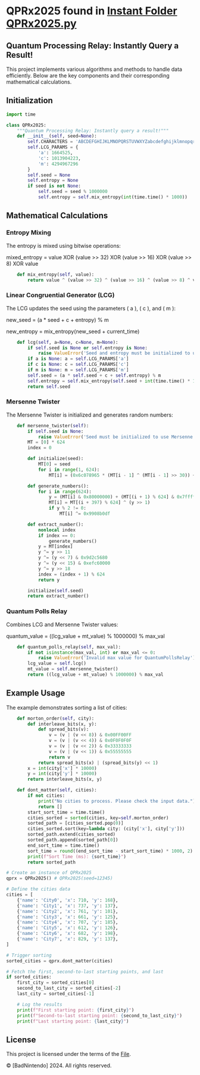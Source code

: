 # QPRx2025 found in [Instant Folder](./instant/) [QPRx2025.py](./instant/QPRx2025.py)

## Quantum Processing Relay: Instantly Query a Result!

This project implements various algorithms and methods to handle data efficiently. Below are the key components and their corresponding mathematical calculations.

## Initialization

```python
import time

class QPRx2025:
    """Quantum Processing Relay: Instantly query a result!"""
    def __init__(self, seed=None):
        self.CHARACTERS = 'ABCDEFGHIJKLMNOPQRSTUVWXYZabcdefghijklmnopqrstuvwxyz0123456789'
        self.LCG_PARAMS = {
            'a': 1664525,
            'c': 1013904223,
            'm': 4294967296
        }
        self.seed = None
        self.entropy = None
        if seed is not None:
            self.seed = seed % 1000000
            self.entropy = self.mix_entropy(int(time.time() * 1000))
```

## Mathematical Calculations

### Entropy Mixing

The entropy is mixed using bitwise operations:

mixed_entropy = value XOR (value >> 32) XOR (value >> 16) XOR (value >> 8) XOR value

```python
    def mix_entropy(self, value):
        return value ^ (value >> 32) ^ (value >> 16) ^ (value >> 8) ^ value
```

### Linear Congruential Generator (LCG)

The LCG updates the seed using the parameters \( a \), \( c \), and \( m \):

new_seed = (a * seed + c + entropy) % m

new_entropy = mix_entropy(new_seed + current_time)

```python
    def lcg(self, a=None, c=None, m=None):
        if self.seed is None or self.entropy is None:
            raise ValueError('Seed and entropy must be initialized to use LCG')
        if a is None: a = self.LCG_PARAMS['a']
        if c is None: c = self.LCG_PARAMS['c']
        if m is None: m = self.LCG_PARAMS['m']
        self.seed = (a * self.seed + c + self.entropy) % m
        self.entropy = self.mix_entropy(self.seed + int(time.time() * 1000))
        return self.seed
```

### Mersenne Twister

The Mersenne Twister is initialized and generates random numbers:

```python
    def mersenne_twister(self):
        if self.seed is None:
            raise ValueError('Seed must be initialized to use Mersenne Twister')
        MT = [0] * 624
        index = 0

        def initialize(seed):
            MT[0] = seed
            for i in range(1, 624):
                MT[i] = (0x6c078965 * (MT[i - 1] ^ (MT[i - 1] >> 30)) + i) & 0xffffffff

        def generate_numbers():
            for i in range(624):
                y = (MT[i] & 0x80000000) + (MT[(i + 1) % 624] & 0x7fffffff)
                MT[i] = MT[(i + 397) % 624] ^ (y >> 1)
                if y % 2 != 0:
                    MT[i] ^= 0x9908b0df

        def extract_number():
            nonlocal index
            if index == 0:
                generate_numbers()
            y = MT[index]
            y ^= y >> 11
            y ^= (y << 7) & 0x9d2c5680
            y ^= (y << 15) & 0xefc60000
            y ^= y >> 18
            index = (index + 1) % 624
            return y

        initialize(self.seed)
        return extract_number()
```

### Quantum Polls Relay

Combines LCG and Mersenne Twister values:

quantum_value = ((lcg_value + mt_value) % 1000000) % max_val

```python
    def quantum_polls_relay(self, max_val):
        if not isinstance(max_val, int) or max_val <= 0:
            raise ValueError('Invalid max value for QuantumPollsRelay')
        lcg_value = self.lcg()
        mt_value = self.mersenne_twister()
        return ((lcg_value + mt_value) % 1000000) % max_val
```

## Example Usage

The example demonstrates sorting a list of cities:

```python
    def morton_order(self, city):
        def interleave_bits(x, y):
            def spread_bits(v):
                v = (v | (v << 8)) & 0x00FF00FF
                v = (v | (v << 4)) & 0x0F0F0F0F
                v = (v | (v << 2)) & 0x33333333
                v = (v | (v << 1)) & 0x55555555
                return v
            return spread_bits(x) | (spread_bits(y) << 1)
        x = int(city['x'] * 10000)
        y = int(city['y'] * 10000)
        return interleave_bits(x, y)

    def dont_matter(self, cities):
        if not cities:
            print("No cities to process. Please check the input data.")
            return []
        start_sort_time = time.time()
        cities_sorted = sorted(cities, key=self.morton_order)
        sorted_path = [cities_sorted.pop(0)]
        cities_sorted.sort(key=lambda city: (city['x'], city['y']))
        sorted_path.extend(cities_sorted)
        sorted_path.append(sorted_path[0])
        end_sort_time = time.time()
        sort_time = round((end_sort_time - start_sort_time) * 1000, 2)
        print(f"Sort Time (ms): {sort_time}")
        return sorted_path

# Create an instance of QPRx2025
qprx = QPRx2025() # QPRx2025(seed=12345)

# Define the cities data
cities = [
    {'name': 'City0', 'x': 710, 'y': 168},
    {'name': 'City1', 'x': 737, 'y': 137},
    {'name': 'City2', 'x': 761, 'y': 101},
    {'name': 'City3', 'x': 661, 'y': 125},
    {'name': 'City4', 'x': 707, 'y': 185},
    {'name': 'City5', 'x': 612, 'y': 126},
    {'name': 'City6', 'x': 682, 'y': 198},
    {'name': 'City7', 'x': 829, 'y': 137},
]

# Trigger sorting
sorted_cities = qprx.dont_matter(cities)

# Fetch the first, second-to-last starting points, and last
if sorted_cities:
    first_city = sorted_cities[0]
    second_to_last_city = sorted_cities[-2]
    last_city = sorted_cities[-1]

    # Log the results
    print(f"First starting point: {first_city}")
    print(f"Second-to-last starting point: {second_to_last_city}")
    print(f"Last starting point: {last_city}")
```

## License

This project is licensed under the terms of the [File](LICENSE).

© [BadNintendo] 2024. All rights reserved.
